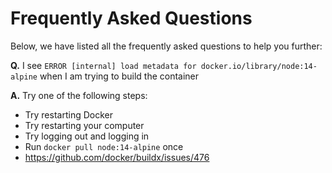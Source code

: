 # Frequently Asked Questions

Below, we have listed all the frequently asked questions to help you further:

**Q.** I see `ERROR [internal] load metadata for docker.io/library/node:14-alpine` when I am trying to build the container

**A.** Try one of the following steps:

- Try restarting Docker
- Try restarting your computer
- Try logging out and logging in
- Run `docker pull node:14-alpine` once
- <https://github.com/docker/buildx/issues/476>
